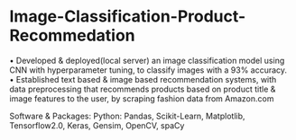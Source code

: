 # Image-Classification-Product-Recommedation
• Developed &amp; deployed(local server) an image classification model using CNN with hyperparameter tuning, to classify images with a 93% accuracy.  
• Established text based &amp; image based recommendation systems, with data preprocessing that recommends products based on product title &amp; image features to the user, by scraping fashion data from Amazon.com   

Software &amp; Packages: Python: Pandas, Scikit-Learn, Matplotlib, Tensorflow2.0, Keras, Gensim, OpenCV, spaCy
